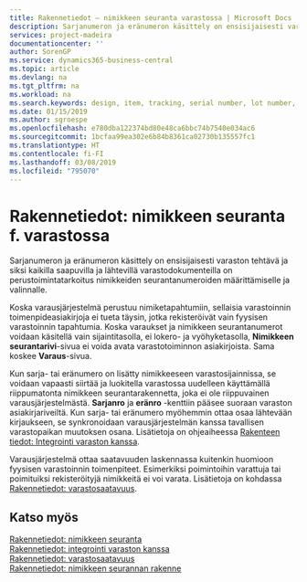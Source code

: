 ```yaml
---
title: Rakennetiedot – nimikkeen seuranta varastossa | Microsoft Docs
description: Sarjanumeron ja eränumeron käsittely on ensisijaisesti varaston tehtävä ja siksi kaikilla saapuvilla ja lähtevillä varastodokumenteilla on perustoimintatarkoitus nimikkeiden seurantanumeroiden määrittämiselle ja valinnalle. Koska varausjärjestelmä perustuu nimiketapahtumiin, sellaisia varastoinnin toimenpideasiakirjoja ei tueta täysin, jotka rekisteröivät vain fyysisen varastoinnin tapahtumia.
services: project-madeira
documentationcenter: ''
author: SorenGP
ms.service: dynamics365-business-central
ms.topic: article
ms.devlang: na
ms.tgt_pltfrm: na
ms.workload: na
ms.search.keywords: design, item, tracking, serial number, lot number, outbound documents
ms.date: 01/15/2019
ms.author: sgroespe
ms.openlocfilehash: e780dba122374bd80e48ca6bbc74b7540e034ac6
ms.sourcegitcommit: 1bcfaa99ea302e6b84b8361ca02730b135557fc1
ms.translationtype: HT
ms.contentlocale: fi-FI
ms.lasthandoff: 03/08/2019
ms.locfileid: "795070"
---
```

# <a name="design-details-item-tracking-in-the-warehouse"></a>Rakennetiedot: nimikkeen seuranta f. varastossa
Sarjanumeron ja eränumeron käsittely on ensisijaisesti varaston tehtävä ja siksi kaikilla saapuvilla ja lähtevillä varastodokumenteilla on perustoimintatarkoitus nimikkeiden seurantanumeroiden määrittämiselle ja valinnalle.  

Koska varausjärjestelmä perustuu nimiketapahtumiin, sellaisia varastoinnin toimenpideasiakirjoja ei tueta täysin, jotka rekisteröivät vain fyysisen varastoinnin tapahtumia. Koska varaukset ja nimikkeen seurantanumerot voidaan käsitellä vain sijaintitasolla, ei lokero- ja vyöhyketasolla, **Nimikkeen seurantarivi**-sivua ei voida avata varastotoiminnon asiakirjoista. Sama koskee **Varaus**-sivua.  

Kun sarja- tai eränumero on lisätty nimikkeeseen varastosijainnissa, se voidaan vapaasti siirtää ja luokitella varastossa uudelleen käyttämällä riippumatonta nimikkeen seurantarakennetta, joka ei ole riippuvainen varausjärjestelmästä. **Sarjanro** ja **eränro** -kenttiin pääsee suoraan varaston asiakirjariveiltä. Kun sarja- tai eränumero myöhemmin ottaa osaa lähtevään kirjaukseen, se synkronoidaan varausjärjestelmän kanssa tavallisen varastopaikan muutoksen osana. Lisätietoja on ohjeaiheessa [Rakenteen tiedot: Integrointi varaston kanssa](design-details-integration-with-inventory.md).  

Varausjärjestelmä ottaa saatavuuden laskennassa kuitenkin huomioon fyysisen varastoinnin toimenpiteet. Esimerkiksi poimintoihin varattuja tai poimituiksi rekisteröityjä nimikkeitä ei voi varata. Lisätietoja on kohdassa [Rakennetiedot: varastosaatavuus](design-details-availability-in-the-warehouse.md).

## <a name="see-also"></a>Katso myös  
[Rakennetiedot: nimikkeen seuranta](design-details-item-tracking.md)  
[Rakennetiedot: integrointi varaston kanssa](design-details-integration-with-inventory.md)  
[Rakennetiedot: varastosaatavuus](design-details-availability-in-the-warehouse.md)  
[Rakennetiedot: nimikkeen seurannan rakenne](design-details-item-tracking-design.md)
